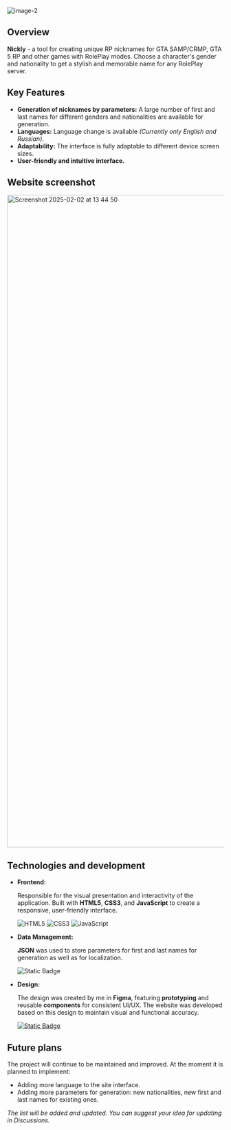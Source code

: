 ![image-2](https://github.com/user-attachments/assets/6d151f75-81f3-4a79-b833-b4b5fc26bf94)

## Overview
**Nickly** - a tool for creating unique RP nicknames for GTA SAMP/CRMP, GTA 5 RP and other games with RolePlay modes. Choose a character's gender and nationality to get a stylish and memorable name for any RolePlay server.

## Key Features
- **Generation of nicknames by parameters:** A large number of first and last names for different genders and nationalities are available for generation.
- **Languages:** Language change is available *(Currently only English and Russian)*.
- **Adaptability:** The interface is fully adaptable to different device screen sizes.
- **User-friendly and intuitive interface.**

## Website screenshot
<img width="1512" alt="Screenshot 2025-02-02 at 13 44 50" src="https://github.com/user-attachments/assets/b9594f84-c487-43b5-9504-33b6bb1459e5" />

## Technologies and development

- **Frontend:**  

  Responsible for the visual presentation and interactivity of the application. Built with **HTML5**, **CSS3**, and **JavaScript** to create a responsive, user-friendly interface.  

  ![HTML5](https://img.shields.io/badge/html5-%23E34F26.svg?style=for-the-badge&logo=html5&logoColor=white) ![CSS3](https://img.shields.io/badge/css3-%231572B6.svg?style=for-the-badge&logo=css3&logoColor=white) ![JavaScript](https://img.shields.io/badge/javascript-%23323330.svg?style=for-the-badge&logo=javascript&logoColor=%23F7DF1E)

- **Data Management:**

  **JSON** was used to store parameters for first and last names for generation as well as for localization.

  ![Static Badge](https://img.shields.io/badge/JSON-0243E7?style=for-the-badge&logo=JSON)

- **Design:**

  The design was created by me in **Figma**, featuring **prototyping** and reusable **components** for consistent UI/UX. The website was developed based on this design to maintain visual and functional accuracy.

    <a href="https://www.figma.com/design/1csNmOCC9NujtOgbEHjNxq/%F0%9F%92%BB-Website-Design-%2F-Nickly---Online-RolePlay-nickname-generator?node-id=93-1348&t=4gvePGcdPhLX8V2s-1">
      <img alt="Static Badge" src="https://img.shields.io/badge/Explore_the_project_in_Figma_(clickable)-242529?style=for-the-badge&logo=FIGMA">
    </a>

## Future plans

  The project will continue to be maintained and improved. At the moment it is planned to implement:

  - Adding more language to the site interface.
  - Adding more parameters for generation: new nationalities, new first and last names for existing ones.

  *The list will be added and updated.*
  *You can suggest your idea for updating in Discussions.*
